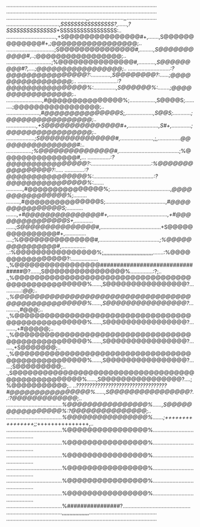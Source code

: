 ....................................................................................................\
....................................................................................................\
.....................................................,,.......................,,....................\
...................................,*SSSSSSSSSSSSSSSS?,......,?SSSSSSSSSSSSSSS*+SSSSSSSSSSSSSSSSS:..
.................................,+S@@@@@@@@@@@@@@@#+,.......,S@@@@@@@@@@@@@#+,;@@@@@@@@@@@@@@@@@;..
................................;S@@@@@@@@@@@@@@@#*,.........,S@@@@@@@@@@@#*,..;@@@@@@@@@@@@@@@@@;..
..............................;%@@@@@@@@@@@@@@@#*,...........,S@@@@@@@@@#?,....;@@@@@@@@@@@@@@@@@;..
............................:?@@@@@@@@@@@@@@@@?:.............,S@@@@@@@@?:......;@@@@@@@@@@@@@@@@@;..
..........................:?@@@@@@@@@@@@@@@@%:...............,S@@@@@@%:........;@@@@@@@@@@@@@@@@@;..
........................,*#@@@@@@@@@@@@@@@%;.................,S@@@@S;..........;@@@@@@@@@@@@@@@@@;..
......................,*#@@@@@@@@@@@@@@@S;,..................,S@@S;............;@@@@@@@@@@@@@@@@@;..
....................,+S@@@@@@@@@@@@@@@#+,....................,S#+,.............;@@@@@@@@@@@@@@@@@;..
...................;S@@@@@@@@@@@@@@@#*,......................,;,...............*@@@@@@@@@@@@@@@@#:..
.................;%@@@@@@@@@@@@@@@#*,........................................;%@@@@@@@@@@@@@@@#*,...
...............:?@@@@@@@@@@@@@@@@?:........................................:%@@@@@@@@@@@@@@@@?:.....
.............:?@@@@@@@@@@@@@@@@%:........................................:?@@@@@@@@@@@@@@@@%:.......
...........,*#@@@@@@@@@@@@@@@%;........................................,*@@@@@@@@@@@@@@@@%;.........
.........,*#@@@@@@@@@@@@@@@S;........................................,*#@@@@@@@@@@@@@@@S;...........
.......,+#@@@@@@@@@@@@@@@#+,.......................................,+#@@@@@@@@@@@@@@@S+,............
......;S@@@@@@@@@@@@@@@#*,........................................+S@@@@@@@@@@@@@@@#+,..............
....;%@@@@@@@@@@@@@@@#*,........................................;%@@@@@@@@@@@@@@@#*,................
..:%@@@@@@@@@@@@@@@@%;,,,,,,,,,,,,,,,,,,,,,,,,,,,,,,,,,.......:%@@@@@@@@@@@@@@@@?:..................
.,%@@@@@@@@@@@@@@@@@#################################@?......,S@@@@@@@@@@@@@@@@%...............:?;..
.,%@@@@@@@@@@@@@@@@@@@@@@@@@@@@@@@@@@@@@@@@@@@@@@@@@@@%......,S@@@@@@@@@@@@@@@@?.............:*@@;..
.,%@@@@@@@@@@@@@@@@@@@@@@@@@@@@@@@@@@@@@@@@@@@@@@@@@@@%......,S@@@@@@@@@@@@@@@@?...........,*#@@@;..
.,%@@@@@@@@@@@@@@@@@@@@@@@@@@@@@@@@@@@@@@@@@@@@@@@@@@@%......,S@@@@@@@@@@@@@@@@?.........,+#@@@@@;..
.,%@@@@@@@@@@@@@@@@@@@@@@@@@@@@@@@@@@@@@@@@@@@@@@@@@@@%......,S@@@@@@@@@@@@@@@@?.......,+S@@@@@@@;..
.,%@@@@@@@@@@@@@@@@@@@@@@@@@@@@@@@@@@@@@@@@@@@@@@@@@@@%......,S@@@@@@@@@@@@@@@@?......;S@@@@@@@@@;..
.,S@@@@@@@@@@@@@@@@@@@@@@@@@@@@@@@@@@@@@@@@@@@@@@@@@@@%......,S@@@@@@@@@@@@@@@@?....;%@@@@@@@@@@@;..
..*??????????????????????????????????#@@@@@@@@@@@@@@@@%......,S@@@@@@@@@@@@@@@@?..:?@@@@@@@@@@@@@;..
.....................................%@@@@@@@@@@@@@@@@%......,S@@@@@@@@@@@@@@@@%:?@@@@@@@@@@@@@@@;..
.....................................%@@@@@@@@@@@@@@@@%.......;++++++++++++++++;;*+++++++++++++++,..
.....................................%@@@@@@@@@@@@@@@@%.............................................
.....................................%@@@@@@@@@@@@@@@@%.............................................
.....................................%@@@@@@@@@@@@@@@@%.............................................
.....................................%@@@@@@@@@@@@@@@@%.............................................
.....................................%@@@@@@@@@@@@@@@@%.............................................
.....................................%@@@@@@@@@@@@@@@@%.............................................
.....................................%################?.............................................
.....................................,,,,,,,,,,,,,,,,,,.............................................
....................................................................................................
